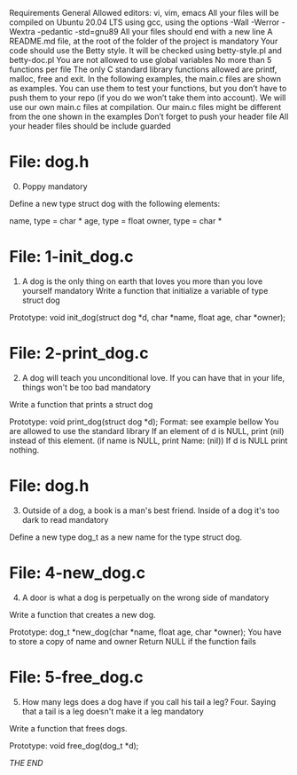 Requirements
General
Allowed editors: vi, vim, emacs
All your files will be compiled on Ubuntu 20.04 LTS using gcc, using the options -Wall -Werror -Wextra -pedantic -std=gnu89
All your files should end with a new line
A README.md file, at the root of the folder of the project is mandatory
Your code should use the Betty style. It will be checked using betty-style.pl and betty-doc.pl
You are not allowed to use global variables
No more than 5 functions per file
The only C standard library functions allowed are printf, malloc, free and exit.
In the following examples, the main.c files are shown as examples. You can use them to test your functions, but you don’t have to push them to your repo (if you do we won’t take them into account). We will use our own main.c files at compilation. Our main.c files might be different from the one shown in the examples
Don’t forget to push your header file
All your header files should be include guarded

# File: dog.h
0. Poppy
mandatory
 

Define a new type struct dog with the following elements:

name, type = char *
age, type = float
owner, type = char *

# File: 1-init_dog.c
1. A dog is the only thing on earth that loves you more than you love yourself
mandatory
Write a function that initialize a variable of type struct dog

Prototype: void init_dog(struct dog *d, char *name, float age, char *owner);

# File: 2-print_dog.c
2. A dog will teach you unconditional love. If you can have that in your life, things won't be too bad
mandatory
 

Write a function that prints a struct dog

Prototype: void print_dog(struct dog *d);
Format: see example bellow
You are allowed to use the standard library
If an element of d is NULL, print (nil) instead of this element. (if name is NULL, print Name: (nil))
If d is NULL print nothing.

# File: dog.h
3. Outside of a dog, a book is a man's best friend. Inside of a dog it's too dark to read
mandatory
 

Define a new type dog_t as a new name for the type struct dog.

# File: 4-new_dog.c
4. A door is what a dog is perpetually on the wrong side of
mandatory
 

Write a function that creates a new dog.

Prototype: dog_t *new_dog(char *name, float age, char *owner);
You have to store a copy of name and owner
Return NULL if the function fails

# File: 5-free_dog.c
5. How many legs does a dog have if you call his tail a leg? Four. Saying that a tail is a leg doesn't make it a leg
mandatory
 

Write a function that frees dogs.

Prototype: void free_dog(dog_t *d);


*THE END*